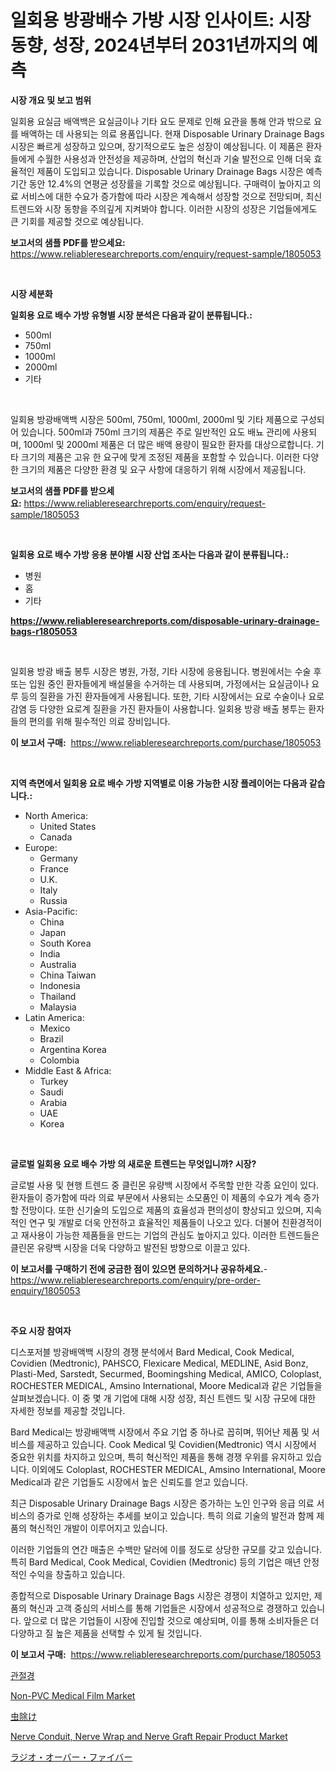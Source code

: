 <p><h1>일회용 방광배수 가방 시장 인사이트: 시장 동향, 성장, 2024년부터 2031년까지의 예측</h1></p><p><strong>시장 개요 및 보고 범위</strong></p>
<p><p>일회용 요실금 배액백은 요실금이나 기타 요도 문제로 인해 요관을 통해 안과 밖으로 요를 배액하는 데 사용되는 의료 용품입니다. 현재 Disposable Urinary Drainage Bags 시장은 빠르게 성장하고 있으며, 장기적으로도 높은 성장이 예상됩니다. 이 제품은 환자들에게 수월한 사용성과 안전성을 제공하며, 산업의 혁신과 기술 발전으로 인해 더욱 효율적인 제품이 도입되고 있습니다. Disposable Urinary Drainage Bags 시장은 예측 기간 동안 12.4%의 연평균 성장률을 기록할 것으로 예상됩니다. 구매력이 높아지고 의료 서비스에 대한 수요가 증가함에 따라 시장은 계속해서 성장할 것으로 전망되며, 최신 트렌드와 시장 동향을 주의깊게 지켜봐야 합니다. 이러한 시장의 성장은 기업들에게도 큰 기회를 제공할 것으로 예상됩니다.</p></p>
<p><strong>보고서의 샘플 PDF를 받으세요:</strong> <a href="https://www.reliableresearchreports.com/enquiry/request-sample/1805053">https://www.reliableresearchreports.com/enquiry/request-sample/1805053</a></p>
<p>&nbsp;</p>
<p><strong>시장 세분화</strong></p>
<p><strong>일회용 요로 배수 가방 유형별 시장 분석은 다음과 같이 분류됩니다.:</strong></p>
<p><ul><li>500ml</li><li>750ml</li><li>1000ml</li><li>2000ml</li><li>기타</li></ul></p>
<p>&nbsp;</p>
<p><p>일회용 방광배액백 시장은 500ml, 750ml, 1000ml, 2000ml 및 기타 제품으로 구성되어 있습니다. 500ml과 750ml 크기의 제품은 주로 일반적인 요도 배뇨 관리에 사용되며, 1000ml 및 2000ml 제품은 더 많은 배액 용량이 필요한 환자를 대상으로합니다. 기타 크기의 제품은 고유 한 요구에 맞게 조정된 제품을 포함할 수 있습니다. 이러한 다양한 크기의 제품은 다양한 환경 및 요구 사항에 대응하기 위해 시장에서 제공됩니다.</p></p>
<p><strong>보고서의 샘플 PDF를 받으세요:</strong>&nbsp;<a href="https://www.reliableresearchreports.com/enquiry/request-sample/1805053">https://www.reliableresearchreports.com/enquiry/request-sample/1805053</a></p>
<p>&nbsp;</p>
<p><strong> 일회용 요로 배수 가방 응용 분야별 시장 산업 조사는 다음과 같이 분류됩니다.:</strong></p>
<p><ul><li>병원</li><li>홈</li><li>기타</li></ul></p>
<p><strong><a href="https://www.reliableresearchreports.com/disposable-urinary-drainage-bags-r1805053">https://www.reliableresearchreports.com/disposable-urinary-drainage-bags-r1805053</a></strong></p>
<p>&nbsp;</p>
<p><p>일회용 방광 배출 봉투 시장은 병원, 가정, 기타 시장에 응용됩니다. 병원에서는 수술 후 또는 입원 중인 환자들에게 배설물을 수거하는 데 사용되며, 가정에서는 요실금이나 요루 등의 질환을 가진 환자들에게 사용됩니다. 또한, 기타 시장에서는 요로 수술이나 요로감염 등 다양한 요로계 질환을 가진 환자들이 사용합니다. 일회용 방광 배출 봉투는 환자들의 편의를 위해 필수적인 의료 장비입니다.</p></p>
<p><strong>이 보고서 구매:</strong>&nbsp; <a href="https://www.reliableresearchreports.com/purchase/1805053">https://www.reliableresearchreports.com/purchase/1805053</a></p>
<p>&nbsp;</p>
<p><strong>지역 측면에서 일회용 요로 배수 가방 지역별로 이용 가능한 시장 플레이어는 다음과 같습니다.:</strong></p>
<p><ul>
    <li>
        North America:
        <ul>
            <li>United States</li>
            <li>Canada</li>
        </ul>
    </li>
    <li>
        Europe:
        <ul>
            <li>Germany</li>
            <li>France</li>
            <li>U.K.</li>
            <li>Italy</li>
            <li>Russia</li>
        </ul>
    </li>
    <li>
        Asia-Pacific:
        <ul>
            <li>China</li>
            <li>Japan</li>
            <li>South Korea</li>
            <li>India</li>
            <li>Australia</li>
            <li>China Taiwan</li>
            <li>Indonesia</li>
            <li>Thailand</li>
            <li>Malaysia</li>
        </ul>
    </li>
    <li>
        Latin America:
        <ul>
            <li>Mexico</li>
            <li>Brazil</li>
            <li>Argentina Korea</li>
            <li>Colombia</li>
        </ul>
    </li>
    <li>
        Middle East & Africa:
        <ul>
            <li>Turkey</li>
            <li>Saudi</li>
            <li>Arabia</li>
            <li>UAE</li>
            <li>Korea</li>
        </ul>
    </li>
    </ul></p>
<p>&nbsp;</p>
<p><strong>글로벌 일회용 요로 배수 가방 의 새로운 트렌드는 무엇입니까? 시장?</strong></p>
<p><p>글로벌 사용 및 현행 트렌드 중 클린몬 유량백 시장에서 주목할 만한 각종 요인이 있다. 환자들이 증가함에 따라 의료 부문에서 사용되는 소모품인 이 제품의 수요가 계속 증가할 전망이다. 또한 신기술의 도입으로 제품의 효율성과 편의성이 향상되고 있으며, 지속적인 연구 및 개발로 더욱 안전하고 효율적인 제품들이 나오고 있다. 더불어 친환경적이고 재사용이 가능한 제품들을 만드는 기업의 관심도 높아지고 있다. 이러한 트렌드들은 클린몬 유량백 시장을 더욱 다양하고 발전된 방향으로 이끌고 있다.</p></p>
<p><strong>이 보고서를 구매하기 전에 궁금한 점이 있으면 문의하거나 공유하세요.</strong>- <a href="https://www.reliableresearchreports.com/enquiry/pre-order-enquiry/1805053">https://www.reliableresearchreports.com/enquiry/pre-order-enquiry/1805053</a></p>
<p>&nbsp;</p>
<p><strong>주요 시장 참여자</strong></p>
<p><p>디스포저블 방광배액백 시장의 경쟁 분석에서 Bard Medical, Cook Medical, Covidien (Medtronic), PAHSCO, Flexicare Medical, MEDLINE, Asid Bonz, Plasti-Med, Sarstedt, Securmed, Boomingshing Medical, AMICO, Coloplast, ROCHESTER MEDICAL, Amsino International, Moore Medical과 같은 기업들을 살펴보겠습니다. 이 중 몇 개 기업에 대해 시장 성장, 최신 트렌드 및 시장 규모에 대한 자세한 정보를 제공할 것입니다. </p><p>Bard Medical는 방광배액백 시장에서 주요 기업 중 하나로 꼽히며, 뛰어난 제품 및 서비스를 제공하고 있습니다. Cook Medical 및 Covidien(Medtronic) 역시 시장에서 중요한 위치를 차지하고 있으며, 특히 혁신적인 제품을 통해 경쟁 우위를 유지하고 있습니다. 이외에도 Coloplast, ROCHESTER MEDICAL, Amsino International, Moore Medical과 같은 기업들도 시장에서 높은 신뢰도를 얻고 있습니다.</p><p>최근 Disposable Urinary Drainage Bags 시장은 증가하는 노인 인구와 응급 의료 서비스의 증가로 인해 성장하는 추세를 보이고 있습니다. 특히 의료 기술의 발전과 함께 제품의 혁신적인 개발이 이루어지고 있습니다. </p><p>이러한 기업들의 연간 매출은 수백만 달러에 이를 정도로 상당한 규모를 갖고 있습니다. 특히 Bard Medical, Cook Medical, Covidien (Medtronic) 등의 기업은 매년 안정적인 수익을 창출하고 있습니다.</p><p>종합적으로 Disposable Urinary Drainage Bags 시장은 경쟁이 치열하고 있지만, 제품의 혁신과 고객 중심의 서비스를 통해 기업들은 시장에서 성공적으로 경쟁하고 있습니다. 앞으로 더 많은 기업들이 시장에 진입할 것으로 예상되며, 이를 통해 소비자들은 더 다양하고 질 높은 제품을 선택할 수 있게 될 것입니다.</p></p>
<p><strong>이 보고서 구매:</strong>&nbsp;&nbsp;<a href="https://www.reliableresearchreports.com/purchase/1805053">https://www.reliableresearchreports.com/purchase/1805053</a></p>
<p><p><a href="https://github.com/rcabello548/Market-Research-Report-List-1/blob/main/554578074792.md">관절경</a></p><p><a href="https://github.com/markusgodoy/Market-Research-Report-List-3/blob/main/non-pvc-medical-film-market.md">Non-PVC Medical Film Market</a></p><p><a href="https://github.com/SkylarDaniel70/Market-Research-Report-List-1/blob/main/759817380071.md">虫除け</a></p><p><a href="https://github.com/luckyshygirl/Market-Research-Report-List-4/blob/main/nerve-conduit-nerve-wrap-and-nerve-graft-repair-product-market.md">Nerve Conduit, Nerve Wrap and Nerve Graft Repair Product Market</a></p><p><a href="https://github.com/RandallRunte2023/Market-Research-Report-List-1/blob/main/115061480070.md">ラジオ・オーバー・ファイバー</a></p></p>